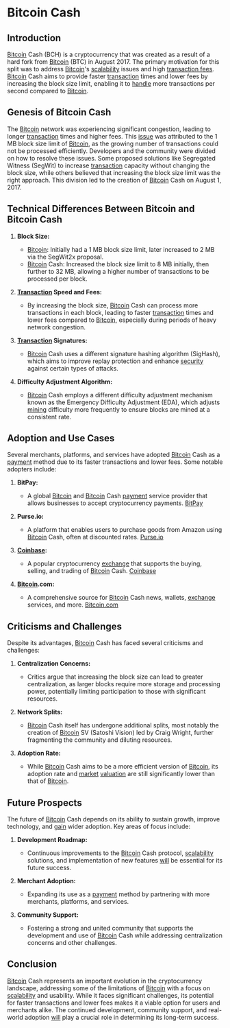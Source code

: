 # Bitcoin Cash

## Introduction

[Bitcoin](../b/bitcoin.md) Cash (BCH) is a cryptocurrency that was created as a result of a hard fork from [Bitcoin](../b/bitcoin.md) (BTC) in August 2017. The primary motivation for this split was to address [Bitcoin](../b/bitcoin.md)'s [scalability](../s/scalability.md) issues and high [transaction fees](../t/transaction_fees.md). [Bitcoin](../b/bitcoin.md) Cash aims to provide faster [transaction](../t/transaction.md) times and lower fees by increasing the block size limit, enabling it to [handle](../h/handle.md) more transactions per second compared to [Bitcoin](../b/bitcoin.md).

## Genesis of Bitcoin Cash

The [Bitcoin](../b/bitcoin.md) network was experiencing significant congestion, leading to longer [transaction](../t/transaction.md) times and higher fees. This [issue](../i/issue.md) was attributed to the 1 MB block size limit of [Bitcoin](../b/bitcoin.md), as the growing number of transactions could not be processed efficiently. Developers and the community were divided on how to resolve these issues. Some proposed solutions like Segregated Witness (SegWit) to increase [transaction](../t/transaction.md) capacity without changing the block size, while others believed that increasing the block size limit was the right approach. This division led to the creation of [Bitcoin](../b/bitcoin.md) Cash on August 1, 2017.

## Technical Differences Between Bitcoin and Bitcoin Cash

1. **Block Size:**
   - [Bitcoin](../b/bitcoin.md): Initially had a 1 MB block size limit, later increased to 2 MB via the SegWit2x proposal.
   - [Bitcoin](../b/bitcoin.md) Cash: Increased the block size limit to 8 MB initially, then further to 32 MB, allowing a higher number of transactions to be processed per block.

2. **[Transaction](../t/transaction.md) Speed and Fees:**
   - By increasing the block size, [Bitcoin](../b/bitcoin.md) Cash can process more transactions in each block, leading to faster [transaction](../t/transaction.md) times and lower fees compared to [Bitcoin](../b/bitcoin.md), especially during periods of heavy network congestion.

3. **[Transaction](../t/transaction.md) Signatures:**
   - [Bitcoin](../b/bitcoin.md) Cash uses a different signature hashing algorithm (SigHash), which aims to improve replay protection and enhance [security](../s/security.md) against certain types of attacks.

4. **Difficulty Adjustment Algorithm:**
   - [Bitcoin](../b/bitcoin.md) Cash employs a different difficulty adjustment mechanism known as the Emergency Difficulty Adjustment (EDA), which adjusts [mining](../m/mining.md) difficulty more frequently to ensure blocks are mined at a consistent rate.

## Adoption and Use Cases

Several merchants, platforms, and services have adopted [Bitcoin](../b/bitcoin.md) Cash as a [payment](../p/payment.md) method due to its faster transactions and lower fees. Some notable adopters include:

1. **BitPay:**
   - A global [Bitcoin](../b/bitcoin.md) and [Bitcoin](../b/bitcoin.md) Cash [payment](../p/payment.md) service provider that allows businesses to accept cryptocurrency payments. [BitPay](https://bitpay.com/)

2. **Purse.io:**
   - A platform that enables users to purchase goods from Amazon using [Bitcoin](../b/bitcoin.md) Cash, often at discounted rates. [Purse.io](https://purse.io/)

3. **[Coinbase](../c/coinbase.md):**
   - A popular cryptocurrency [exchange](../e/exchange.md) that supports the buying, selling, and trading of [Bitcoin](../b/bitcoin.md) Cash. [Coinbase](https://www.coinbase.com/)

4. **[Bitcoin](../b/bitcoin.md).com:**
   - A comprehensive source for [Bitcoin](../b/bitcoin.md) Cash news, wallets, [exchange](../e/exchange.md) services, and more. [Bitcoin.com](https://www.bitcoin.com/)

## Criticisms and Challenges

Despite its advantages, [Bitcoin](../b/bitcoin.md) Cash has faced several criticisms and challenges:

1. **Centralization Concerns:**
   - Critics argue that increasing the block size can lead to greater centralization, as larger blocks require more storage and processing power, potentially limiting participation to those with significant resources.

2. **Network Splits:**
   - [Bitcoin](../b/bitcoin.md) Cash itself has undergone additional splits, most notably the creation of [Bitcoin](../b/bitcoin.md) SV (Satoshi Vision) led by Craig Wright, further fragmenting the community and diluting resources.

3. **Adoption Rate:**
   - While [Bitcoin](../b/bitcoin.md) Cash aims to be a more efficient version of [Bitcoin](../b/bitcoin.md), its adoption rate and [market](../m/market.md) [valuation](../v/valuation.md) are still significantly lower than that of [Bitcoin](../b/bitcoin.md).

## Future Prospects

The future of [Bitcoin](../b/bitcoin.md) Cash depends on its ability to sustain growth, improve technology, and [gain](../g/gain.md) wider adoption. Key areas of focus include:

1. **Development Roadmap:**
   - Continuous improvements to the [Bitcoin](../b/bitcoin.md) Cash protocol, [scalability](../s/scalability.md) solutions, and implementation of new features [will](../w/will.md) be essential for its future success.

2. **Merchant Adoption:**
   - Expanding its use as a [payment](../p/payment.md) method by partnering with more merchants, platforms, and services.

3. **Community Support:**
   - Fostering a strong and united community that supports the development and use of [Bitcoin](../b/bitcoin.md) Cash while addressing centralization concerns and other challenges.

## Conclusion

[Bitcoin](../b/bitcoin.md) Cash represents an important evolution in the cryptocurrency landscape, addressing some of the limitations of [Bitcoin](../b/bitcoin.md) with a focus on [scalability](../s/scalability.md) and usability. While it faces significant challenges, its potential for faster transactions and lower fees makes it a viable option for users and merchants alike. The continued development, community support, and real-world adoption [will](../w/will.md) play a crucial role in determining its long-term success.
